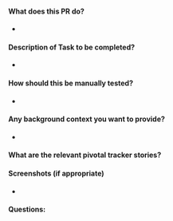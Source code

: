 #### What does this PR do?
- 
#### Description of Task to be completed?
- 
#### How should this be manually tested?
- 
#### Any background context you want to provide?
- 
#### What are the relevant pivotal tracker stories?

#### Screenshots (if appropriate)
-
#### Questions:
